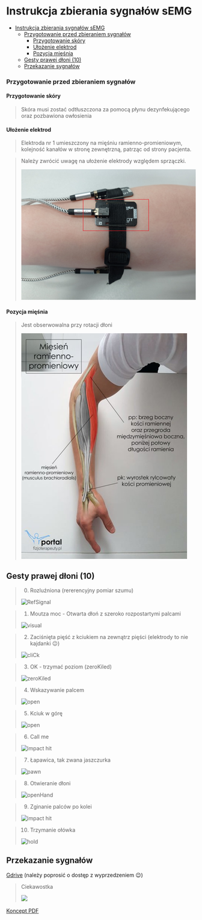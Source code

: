# Instrukcja zbierania sygnałów sEMG

- [Instrukcja zbierania sygnałów sEMG](#instrukcja-zbierania-sygnałów-semg)
    - [Przygotowanie przed zbieraniem sygnałów](#przygotowanie-przed-zbieraniem-sygnałów)
      - [Przygotowanie skóry](#przygotowanie-skóry)
      - [Ułożenie elektrod](#ułożenie-elektrod)
      - [Pozycja mięśnia](#pozycja-mięśnia)
  - [Gesty prawej dłoni (10)](#gesty-prawej-dłoni-10)
  - [Przekazanie sygnałów](#przekazanie-sygnałów)

### Przygotowanie przed zbieraniem sygnałów
#### Przygotowanie skóry
> Skóra musi zostać odtłuszczona za pomocą płynu dezynfekującego oraz pozbawiona owłosienia

#### Ułożenie elektrod
> Elektroda nr 1 umieszczony na mięśniu ramienno-promieniowym, kolejność kanałów w stronę zewnętrzną, patrząc od strony pacjenta.

> Należy zwrócić uwagę na ułożenie elektrody względem sprzączki.
> 
> ![](docs/firstChanel.jpg)

#### Pozycja mięśnia
> Jest obserwowalna przy rotacji dłoni
> 
> ![](docs/miesien-ramienno-promieniowy-441x600.jpg)

## Gesty prawej dłoni (10)

> 0. Rozluźniona (rererencyjny pomiar szumu) 
> 
> ![ RefSignal ](docs/0.gif)

> 1. Moutza moc - Otwarta dłoń z szeroko rozpostartymi palcami 
> 
> ![visual](docs/1.gif)

> 2. Zaciśnięta pięść z kciukiem na zewnątrz pięści (elektrody to nie kajdanki :wink:) 
> 
> ![cliCk](docs/2.gif)
<!-- ![zeroKiled](docs/zk.gif) kciuk do srodka -->

> 3. OK - trzymać poziom (zeroKiled)
> 
> ![zeroKiled](docs/3.gif)

> 4. Wskazywanie palcem
> 
> ![open](docs/4.gif)

> 5. Kciuk w górę
> 
> ![open](docs/5.gif)

> 6. Call me 
> 
> ![impact hit](docs/6.gif)

> 7. Łapawica, tak zwana jaszczurka 
> 
> ![pawn](docs/7.gif)

> 8. Otwieranie dłoni 
> 
> ![openHand](docs/8.gif)

> 9. Zginanie palców po kolei 
> 
> ![impact hit](docs/9.gif)

> 10. Trzymanie ołówka
> 
> ![hold](docs/10.gif)

## Przekazanie sygnałów
[Gdrive](https://drive.google.com/drive/folders/1npeQl9UDTk9C8ySy3Q2Y92O75FMjxhix?usp=sharing) (należy poprosić o dostęp z wyprzedzeniem :wink:)

> Ciekawostka
>
>![](https://poradniksportowy.pl/wp-content/uploads/2018/02/5481_0.jpg)

[Koncept PDF](https://stijournal.pl/resources/html/article/details?id=204954#233202)
